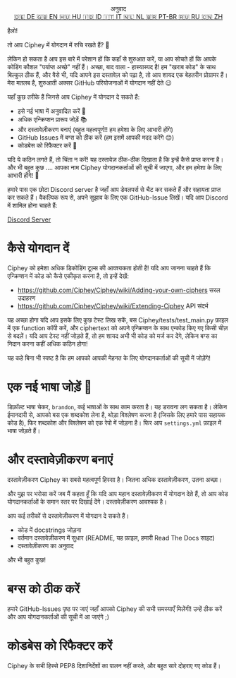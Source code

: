 <p align="center">
अनुवाद <br>
<a href=https://github.com/Ciphey/Ciphey/tree/master/translations/de/CONTRIBUTING.md>🇩🇪 DE   </a>
<a href=https://github.com/Ciphey/Ciphey/tree/master/CONTRIBUTING.md>🇬🇧 EN   </a>
<a href=https://github.com/Ciphey/Ciphey/tree/master/translations/hu/CONTRIBUTING.md>🇭🇺 HU   </a>
<a href=https://github.com/Ciphey/Ciphey/tree/master/translations/id/CONTRIBUTING.md>🇮🇩 ID   </a>
<a href=https://github.com/Ciphey/Ciphey/tree/master/translations/it/CONTRIBUTING.md>🇮🇹 IT   </a>
<a href=https://github.com/Ciphey/Ciphey/tree/master/translations/nl/CONTRIBUTING.md>🇳🇱 NL   </a>
<a href=https://github.com/Ciphey/Ciphey/tree/master/translations/pt-br/CONTRIBUTING.md>🇧🇷 PT-BR   </a>
<a href=https://github.com/Ciphey/Ciphey/tree/master/translations/ru/CONTRIBUTING.md>🇷🇺 RU   </a>
<a href=https://github.com/Ciphey/Ciphey/tree/master/translations/zh/CONTRIBUTING.md>🇨🇳 ZH   </a>
</p>

हैलो!

तो आप Ciphey में योगदान में रुचि रखते हैं? 🤔

लेकिन हो सकता है आप इस बारे में परेशान हों कि कहाँ से शुरुआत करें, या आप सोचते हों कि आपके कोडिंग कौशल "पर्याप्त अच्छे" नहीं हैं। अच्छा, बाद वाला - हास्यास्पद है! हम "खराब कोड" के साथ बिल्कुल ठीक हैं, और वैसे भी, यदि आपने इस दस्तावेज़ को पढ़ा है, तो आप शायद एक बेहतरीन प्रोग्रामर हैं। मेरा मतलब है, शुरुआती अक्सर GitHub परियोजनाओं में योगदान नहीं देते 😉

यहाँ कुछ तरीके हैं जिनसे आप Ciphey में योगदान दे सकते हैं:

- इसे नई भाषा में अनुवादित करें 🧏
- अधिक एन्क्रिप्शन प्रारूप जोड़ें 📚
- और दस्तावेज़ीकरण बनाएं (बहुत महत्वपूर्ण‼️ हम हमेशा के लिए आभारी होंगे)
- GitHub Issues में बग्स को ठीक करें (हम इसमें आपकी मदद करेंगे 😊)
- कोडबेस को रिफैक्टर करें 🥺

यदि ये कठिन लगते हैं, तो चिंता न करें! यह दस्तावेज़ ठीक-ठीक दिखाता है कि इन्हें कैसे प्राप्त करना है। और भी बहुत कुछ .... आपका नाम Ciphey योगदानकर्ताओं की सूची में जाएगा, और हम हमेशा के लिए आभारी होंगे! 🙏

हमारे पास एक छोटा Discord server है जहाँ आप डेवलपर्स से चैट कर सकते हैं और सहायता प्राप्त कर सकते हैं। वैकल्पिक रूप से, अपने सुझाव के लिए एक GitHub-Issue लिखें। यदि आप Discord में शामिल होना चाहते हैं:

[Discord Server](https://discord.gg/KfyRUWw)

# कैसे योगदान दें

Ciphey को हमेशा अधिक डिकोडिंग टूल्स की आवश्यकता होती है! यदि आप जानना चाहते हैं कि एन्क्रिप्शन में कोड को कैसे एकीकृत करना है, तो इन्हें देखें:

- <https://github.com/Ciphey/Ciphey/wiki/Adding-your-own-ciphers> सरल उदाहरण
- <https://github.com/Ciphey/Ciphey/wiki/Extending-Ciphey> API संदर्भ

यह अच्छा होगा यदि आप इसके लिए कुछ टेस्ट लिख सकें, बस Ciphey/tests/test_main.py फ़ाइल में एक function कॉपी करें, और ciphertext को अपने एन्क्रिप्शन के साथ एन्कोड किए गए किसी चीज़ से बदलें। यदि आप टेस्ट नहीं जोड़ते हैं, तो हम शायद अभी भी कोड को मर्ज कर देंगे, लेकिन बग्स का निदान करना कहीं अधिक कठिन होगा!

यह कहे बिना भी स्पष्ट है कि हम आपको आपकी मेहनत के लिए योगदानकर्ताओं की सूची में जोड़ेंगे!

# एक नई भाषा जोड़ें 🧏

डिफ़ॉल्ट भाषा चेकर, `brandon`, कई भाषाओं के साथ काम करता है। यह डरावना लग सकता है।
लेकिन ईमानदारी से, आपको बस एक शब्दकोश लेना है, थोड़ा विश्लेषण करना है (जिसके लिए हमारे पास सहायक कोड है), फिर शब्दकोश और विश्लेषण को एक रेपो में जोड़ना है। फिर आप `settings.yml` फ़ाइल में भाषा जोड़ते हैं।

# और दस्तावेज़ीकरण बनाएं

दस्तावेज़ीकरण Ciphey का सबसे महत्वपूर्ण हिस्सा है। जितना अधिक दस्तावेज़ीकरण, उतना अच्छा।

और मुझ पर भरोसा करें जब मैं कहता हूँ कि यदि आप महान दस्तावेज़ीकरण में योगदान देते हैं, तो आप कोड योगदानकर्ताओं के समान स्तर पर दिखाई देंगे। दस्तावेज़ीकरण आवश्यक है।

आप कई तरीकों से दस्तावेज़ीकरण में योगदान दे सकते हैं।

- कोड में docstrings जोड़ना
- वर्तमान दस्तावेज़ीकरण में सुधार (README, यह फ़ाइल, हमारी Read The Docs साइट)
- दस्तावेज़ीकरण का अनुवाद

और भी बहुत कुछ!

# बग्स को ठीक करें

हमारे GitHub-Issues पृष्ठ पर जाएं जहाँ आपको Ciphey की सभी समस्याएँ मिलेंगी! उन्हें ठीक करें और आप योगदानकर्ताओं की सूची में आ जाएंगे ;)

# कोडबेस को रिफैक्टर करें

Ciphey के सभी हिस्से PEP8 दिशानिर्देशों का पालन नहीं करते, और बहुत सारे दोहराए गए कोड हैं।